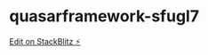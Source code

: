 # quasarframework-sfugl7

[Edit on StackBlitz ⚡️](https://stackblitz.com/edit/quasarframework-tits8t)
